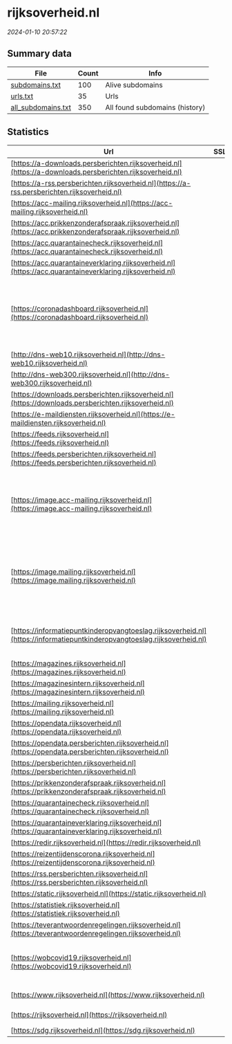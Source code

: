 # rijksoverheid.nl
*2024-01-10 20:57:22*
## Summary data
| File       | Count | Info |
|------------|-------|------|
|[subdomains.txt](/data/rijksoverheid.nl/subdomains.txt)|100|Alive subdomains|
|[urls.txt](/data/rijksoverheid.nl/urls.txt)|35|Urls|
|[all_subdomains.txt](/data/rijksoverheid.nl/all_subdomains.txt)|350|All found subdomains (history)|
## Statistics
| Url | SSL | Server | Cookie | HSTS | CSP | XFO | XXP | RP | Tech |Title |
|------------|-------|------|------|------|------|------|------|------|------|------|
|[https://a-downloads.persberichten.rijksoverheid.nl](https://a-downloads.persberichten.rijksoverheid.nl)| |nginx| |:white_check_mark: | | 1:white_check_mark: | 2:white_check_mark: | 3:white_check_mark: |HSTS Nginx|404 - Not Found|
|[https://a-rss.persberichten.rijksoverheid.nl](https://a-rss.persberichten.rijksoverheid.nl)| |nginx| |:white_check_mark: | | 1:white_check_mark: | 2:white_check_mark: | 3:white_check_mark: |Basic HSTS Nginx||
|[https://acc-mailing.rijksoverheid.nl](https://acc-mailing.rijksoverheid.nl)| || |:white_check_mark: |:warning: | 1:white_check_mark: | 2:white_check_mark: | 3:white_check_mark: |HSTS|403 - Forbidden:...|
|[https://acc.prikkenzonderafspraak.rijksoverheid.nl](https://acc.prikkenzonderafspraak.rijksoverheid.nl)| || | | | | | 3:white_check_mark: |Basic HSTS|401 Authorizatio...|
|[https://acc.quarantainecheck.rijksoverheid.nl](https://acc.quarantainecheck.rijksoverheid.nl)| || | | | | | 3:white_check_mark: |HSTS|Pagina niet gevo...|
|[https://acc.quarantaineverklaring.rijksoverheid.nl](https://acc.quarantaineverklaring.rijksoverheid.nl)| || | | | | | 3:white_check_mark: |Basic HSTS|401 Authorizatio...|
|[https://coronadashboard.rijksoverheid.nl](https://coronadashboard.rijksoverheid.nl)| || |:white_check_mark: |:warning: | 1:white_check_mark: | 2:white_check_mark: | 3:white_check_mark: |Azure Azure Front Door Fourthwall:prd-5449-76fadfb7d HSTS Next.js Node.js React Webpack|Coronadashboard...|
|[http://dns-web10.rijksoverheid.nl](http://dns-web10.rijksoverheid.nl)| |Apache| | | | | | 3:white_check_mark: |Apache HTTP Server||
|[http://dns-web300.rijksoverheid.nl](http://dns-web300.rijksoverheid.nl)| |Apache| | | | | | 3:white_check_mark: |Apache HTTP Server||
|[https://downloads.persberichten.rijksoverheid.nl](https://downloads.persberichten.rijksoverheid.nl)| |nginx| |:white_check_mark: | | 1:white_check_mark: | 2:white_check_mark: | 3:white_check_mark: |HSTS Nginx|404 - Not Found|
|[https://e-maildiensten.rijksoverheid.nl](https://e-maildiensten.rijksoverheid.nl)| || |:white_check_mark: |:warning: | 1:white_check_mark: | 2:white_check_mark: | 3:white_check_mark: |HSTS|403 - Forbidden:...|
|[https://feeds.rijksoverheid.nl](https://feeds.rijksoverheid.nl)| |nginx| |:white_check_mark: | | 1:white_check_mark: | 2:white_check_mark: | 3:white_check_mark: |HSTS Nginx||
|[https://feeds.persberichten.rijksoverheid.nl](https://feeds.persberichten.rijksoverheid.nl)| |nginx| |:white_check_mark: | | 1:white_check_mark: | 2:white_check_mark: | 3:white_check_mark: |HSTS Nginx||
|[https://image.acc-mailing.rijksoverheid.nl](https://image.acc-mailing.rijksoverheid.nl)| |AmazonS3| |:white_check_mark: | 1:white_check_mark: | 2:white_check_mark: | 3:white_check_mark: |Amazon CloudFront Amazon S3 Amazon Web Services HSTS||
|[https://image.mailing.rijksoverheid.nl](https://image.mailing.rijksoverheid.nl)| |AmazonS3| |:white_check_mark: | 1:white_check_mark: | 2:white_check_mark: | 3:white_check_mark: |Amazon CloudFront Amazon S3 Amazon Web Services HSTS||
|[https://informatiepuntkinderopvangtoeslag.rijksoverheid.nl](https://informatiepuntkinderopvangtoeslag.rijksoverheid.nl)| |AmazonS3| |:white_check_mark: |:warning: | 1:white_check_mark: | 2:white_check_mark: | 3:white_check_mark: |Amazon CloudFront Amazon S3 Amazon Web Services HSTS|Informatiepunt K...|
|[https://magazines.rijksoverheid.nl](https://magazines.rijksoverheid.nl)| |nginx| |:white_check_mark: |:warning: | 1:white_check_mark: | 2:white_check_mark: | 3:white_check_mark: |HSTS Nginx||
|[https://magazinesintern.rijksoverheid.nl](https://magazinesintern.rijksoverheid.nl)| |nginx| |:white_check_mark: |:warning: | 1:white_check_mark: | 2:white_check_mark: | 3:white_check_mark: |HSTS Nginx||
|[https://mailing.rijksoverheid.nl](https://mailing.rijksoverheid.nl)| || |:white_check_mark: |:warning: | 1:white_check_mark: | 2:white_check_mark: | 3:white_check_mark: |HSTS|403 - Forbidden:...|
|[https://opendata.rijksoverheid.nl](https://opendata.rijksoverheid.nl)| |nginx| |:white_check_mark: |:warning: | 1:white_check_mark: | 2:white_check_mark: | 3:white_check_mark: |HSTS Nginx||
|[https://opendata.persberichten.rijksoverheid.nl](https://opendata.persberichten.rijksoverheid.nl)| |nginx| |:white_check_mark: | | 1:white_check_mark: | 2:white_check_mark: | 3:white_check_mark: |HSTS Nginx||
|[https://persberichten.rijksoverheid.nl](https://persberichten.rijksoverheid.nl)| |nginx| |:white_check_mark: |:warning: | 1:white_check_mark: | 2:white_check_mark: | 3:white_check_mark: |Bloomreach HSTS Nginx|Home | Persberic...|
|[https://prikkenzonderafspraak.rijksoverheid.nl](https://prikkenzonderafspraak.rijksoverheid.nl)| || |:white_check_mark: |:warning: | 1:white_check_mark: | 2:white_check_mark: | 3:white_check_mark: ||301 Moved Perman...|
|[https://quarantainecheck.rijksoverheid.nl](https://quarantainecheck.rijksoverheid.nl)| || |:white_check_mark: |:warning: | 1:white_check_mark: | 2:white_check_mark: | 3:white_check_mark: ||301 Moved Perman...|
|[https://quarantaineverklaring.rijksoverheid.nl](https://quarantaineverklaring.rijksoverheid.nl)| || |:white_check_mark: |:warning: | 1:white_check_mark: | 2:white_check_mark: | 3:white_check_mark: |HSTS|Quarantaine Verk...|
|[https://redir.rijksoverheid.nl](https://redir.rijksoverheid.nl)| |nginx| | | | | | 3:white_check_mark: |Nginx|403 Forbidden|
|[https://reizentijdenscorona.rijksoverheid.nl](https://reizentijdenscorona.rijksoverheid.nl)| || |:white_check_mark: |:warning: | 1:white_check_mark: | 2:white_check_mark: | 3:white_check_mark: ||301 Moved Perman...|
|[https://rss.persberichten.rijksoverheid.nl](https://rss.persberichten.rijksoverheid.nl)| |nginx| |:white_check_mark: | | 1:white_check_mark: | 2:white_check_mark: | 3:white_check_mark: |Basic HSTS Nginx||
|[https://static.rijksoverheid.nl](https://static.rijksoverheid.nl)| |nginx| |:white_check_mark: |:warning: | 1:white_check_mark: | 2:white_check_mark: | 3:white_check_mark: |HSTS Nginx||
|[https://statistiek.rijksoverheid.nl](https://statistiek.rijksoverheid.nl)| || |:white_check_mark: | | | | 3:white_check_mark: |HSTS|Loading...|
|[https://teverantwoordenregelingen.rijksoverheid.nl](https://teverantwoordenregelingen.rijksoverheid.nl)| |-| |:white_check_mark: |:warning: | 1:white_check_mark: | 2:white_check_mark: | 3:white_check_mark: |HSTS Microsoft ASP.NET:-|Definitief veran...|
|[https://wobcovid19.rijksoverheid.nl](https://wobcovid19.rijksoverheid.nl)| |AmazonS3| |:white_check_mark: |:warning: | 1:white_check_mark: | 2:white_check_mark: | 3:white_check_mark: |Amazon CloudFront Amazon S3 Amazon Web Services HSTS|WOBCovid19.Rijks...|
|[https://www.rijksoverheid.nl](https://www.rijksoverheid.nl)| |nginx| |:white_check_mark: |:warning: | 1:white_check_mark: | 2:white_check_mark: | 3:white_check_mark: |Bloomreach HSTS Nginx|Informatie van d...|
|[https://rijksoverheid.nl](https://rijksoverheid.nl)| |nginx| |:white_check_mark: |:warning: | 1:white_check_mark: | 2:white_check_mark: | 3:white_check_mark: |HSTS Nginx|301 Moved Perman...|
|[https://sdg.rijksoverheid.nl](https://sdg.rijksoverheid.nl)| || |:white_check_mark: | | | | 3:white_check_mark: |HSTS HTTP/3||